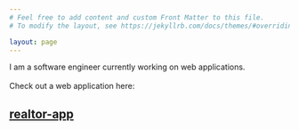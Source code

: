 ```yaml
---
# Feel free to add content and custom Front Matter to this file.
# To modify the layout, see https://jekyllrb.com/docs/themes/#overriding-theme-defaults

layout: page
---
```

I am a software engineer currently working on web applications.<br><br>
Check out a web application here:<br>
## [realtor-app](/pages/realtor-app)

